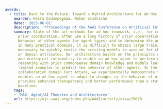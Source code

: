 ```yaml
---
awards:
  - title: Back to the Future: Toward a Hybrid Architecture for Ad Hoc Teamwork
    awarder: Hasra Dodampegama, Mohan Sridharan
    date: '2023-06-01'
    description: '*Proceedings of the AAAI Conference on Artificial Intelligence*'
    summary: State of the art methods for ad hoc teamwork, i.e., for collaboration without
      prior coordination, often use a long history of prior observations to model the
      behavior of other agents (or agent types) and to determine the ad hoc agent's behavior.
      In many practical domains, it is difficult to obtain large training datasets, and
      necessary to quickly revise the existing models to account for changes in team composition
      or domain attributes. Our architecture builds on the principles of step-wise refinement
      and ecological rationality to enable an ad hoc agent to perform non-monotonic logical
      reasoning with prior commonsense domain knowledge and models learned rapidly from
      limited examples to predict the behavior of other agents. In the simulated multiagent
      collaboration domain Fort Attack, we experimentally demonstrate that our architecture
      enables an ad hoc agent to adapt to changes in the behavior of other agents, and
      provides enhanced transparency and better performance than a state of the art data-driven
      baseline.
    tags:
    - 'MAS: Agent/AI Theories and Architectures'
    url: https://ojs.aaai.org/index.php/AAAI/article/view/25070
---
```

